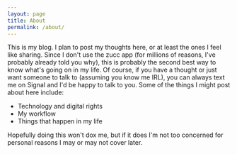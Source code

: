 ```yaml
---
layout: page
title: About
permalink: /about/
---
```


This is my blog. I plan to post my thoughts here, or at least the ones I feel like sharing. Since I don't use the zucc app (for millions of reasons, I've probably already told you why), this is probably the second best way to know what's going on in my life. Of course, if you have a thought or just want someone to talk to (assuming you know me IRL), you can always text me on Signal and I'd be happy to talk to you. Some of the things I might post about here include:

- Technology and digital rights
- My workflow
- Things that happen in my life

Hopefully doing this won't dox me, but if it does I'm not too concerned for personal reasons I may or may not cover later. 
